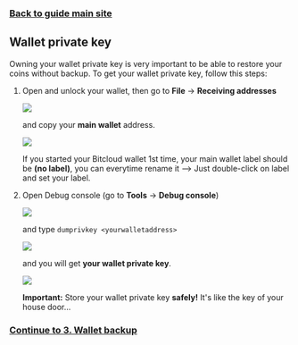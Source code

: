 ### **[Back to guide main site](readme.md)**

## Wallet private key

Owning your wallet private key is very important to be able to restore your coins without backup. To get your wallet private key, follow this steps:
1. Open and unlock your wallet, then go to **File** -> **Receiving addresses**

    <img src="https://node-support.network/coins/bitcloud/2_wallet_privkey/1.png?">

    and copy your **main wallet** address.
    
    <img src="https://node-support.network/coins/bitcloud/2_wallet_privkey/2.png?">

    If you started your Bitcloud wallet 1st time, your main wallet label should be **(no label)**, you can everytime rename it --> Just double-click on label and set your label.

2. Open Debug console (go to **Tools** -> **Debug console**)

    <img src="https://node-support.network/coins/bitcloud/2_wallet_privkey/3.png?">
    
    and type `dumprivkey <yourwalletaddress>`
    
    <img src="https://node-support.network/coins/bitcloud/2_wallet_privkey/4.png?">
    
    and you will get **your wallet private key**.
    
    <img src="https://node-support.network/coins/bitcloud/2_wallet_privkey/5.png?">
    
    **Important:** Store your wallet private key **safely!** It's like the key of your house door...

### **[Continue to 3. Wallet backup](mn_guide_wallet_backup.md)**
